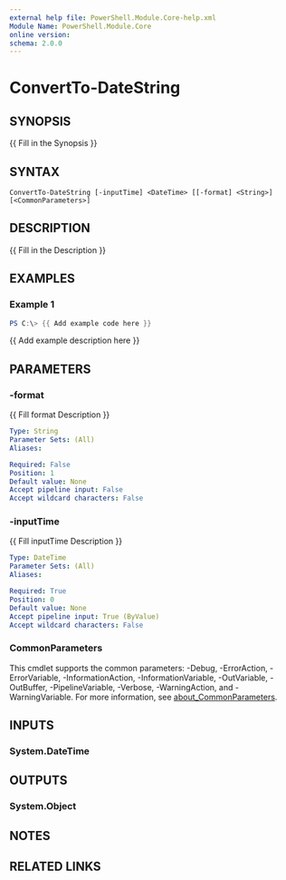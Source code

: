 ```yaml
---
external help file: PowerShell.Module.Core-help.xml
Module Name: PowerShell.Module.Core
online version:
schema: 2.0.0
---
```


# ConvertTo-DateString

## SYNOPSIS
{{ Fill in the Synopsis }}

## SYNTAX

```
ConvertTo-DateString [-inputTime] <DateTime> [[-format] <String>] [<CommonParameters>]
```

## DESCRIPTION
{{ Fill in the Description }}

## EXAMPLES

### Example 1
```powershell
PS C:\> {{ Add example code here }}
```

{{ Add example description here }}

## PARAMETERS

### -format
{{ Fill format Description }}

```yaml
Type: String
Parameter Sets: (All)
Aliases:

Required: False
Position: 1
Default value: None
Accept pipeline input: False
Accept wildcard characters: False
```

### -inputTime
{{ Fill inputTime Description }}

```yaml
Type: DateTime
Parameter Sets: (All)
Aliases:

Required: True
Position: 0
Default value: None
Accept pipeline input: True (ByValue)
Accept wildcard characters: False
```

### CommonParameters
This cmdlet supports the common parameters: -Debug, -ErrorAction, -ErrorVariable, -InformationAction, -InformationVariable, -OutVariable, -OutBuffer, -PipelineVariable, -Verbose, -WarningAction, and -WarningVariable. For more information, see [about_CommonParameters](http://go.microsoft.com/fwlink/?LinkID=113216).

## INPUTS

### System.DateTime

## OUTPUTS

### System.Object
## NOTES

## RELATED LINKS
